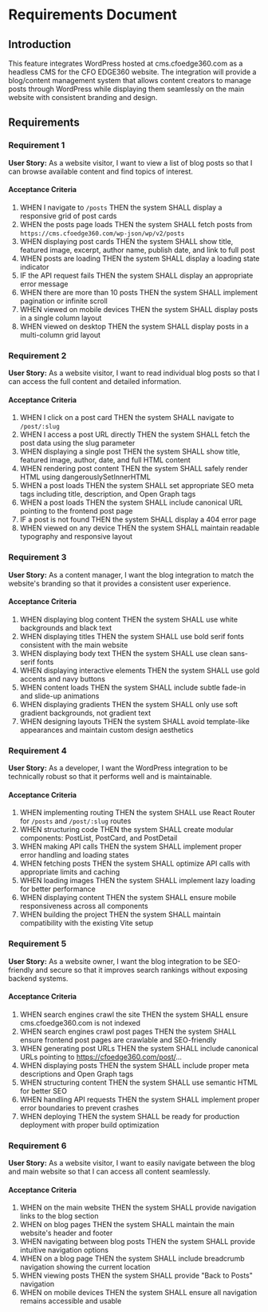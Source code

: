 # Requirements Document

## Introduction

This feature integrates WordPress hosted at cms.cfoedge360.com as a headless CMS for the CFO EDGE360 website. The integration will provide a blog/content management system that allows content creators to manage posts through WordPress while displaying them seamlessly on the main website with consistent branding and design.

## Requirements

### Requirement 1

**User Story:** As a website visitor, I want to view a list of blog posts so that I can browse available content and find topics of interest.

#### Acceptance Criteria

1. WHEN I navigate to `/posts` THEN the system SHALL display a responsive grid of post cards
2. WHEN the posts page loads THEN the system SHALL fetch posts from `https://cms.cfoedge360.com/wp-json/wp/v2/posts`
3. WHEN displaying post cards THEN the system SHALL show title, featured image, excerpt, author name, publish date, and link to full post
4. WHEN posts are loading THEN the system SHALL display a loading state indicator
5. IF the API request fails THEN the system SHALL display an appropriate error message
6. WHEN there are more than 10 posts THEN the system SHALL implement pagination or infinite scroll
7. WHEN viewed on mobile devices THEN the system SHALL display posts in a single column layout
8. WHEN viewed on desktop THEN the system SHALL display posts in a multi-column grid layout

### Requirement 2

**User Story:** As a website visitor, I want to read individual blog posts so that I can access the full content and detailed information.

#### Acceptance Criteria

1. WHEN I click on a post card THEN the system SHALL navigate to `/post/:slug`
2. WHEN I access a post URL directly THEN the system SHALL fetch the post data using the slug parameter
3. WHEN displaying a single post THEN the system SHALL show title, featured image, author, date, and full HTML content
4. WHEN rendering post content THEN the system SHALL safely render HTML using dangerouslySetInnerHTML
5. WHEN a post loads THEN the system SHALL set appropriate SEO meta tags including title, description, and Open Graph tags
6. WHEN a post loads THEN the system SHALL include canonical URL pointing to the frontend post page
7. IF a post is not found THEN the system SHALL display a 404 error page
8. WHEN viewed on any device THEN the system SHALL maintain readable typography and responsive layout

### Requirement 3

**User Story:** As a content manager, I want the blog integration to match the website's branding so that it provides a consistent user experience.

#### Acceptance Criteria

1. WHEN displaying blog content THEN the system SHALL use white backgrounds and black text
2. WHEN displaying titles THEN the system SHALL use bold serif fonts consistent with the main website
3. WHEN displaying body text THEN the system SHALL use clean sans-serif fonts
4. WHEN displaying interactive elements THEN the system SHALL use gold accents and navy buttons
5. WHEN content loads THEN the system SHALL include subtle fade-in and slide-up animations
6. WHEN displaying gradients THEN the system SHALL only use soft gradient backgrounds, not gradient text
7. WHEN designing layouts THEN the system SHALL avoid template-like appearances and maintain custom design aesthetics

### Requirement 4

**User Story:** As a developer, I want the WordPress integration to be technically robust so that it performs well and is maintainable.

#### Acceptance Criteria

1. WHEN implementing routing THEN the system SHALL use React Router for `/posts` and `/post/:slug` routes
2. WHEN structuring code THEN the system SHALL create modular components: PostList, PostCard, and PostDetail
3. WHEN making API calls THEN the system SHALL implement proper error handling and loading states
4. WHEN fetching posts THEN the system SHALL optimize API calls with appropriate limits and caching
5. WHEN loading images THEN the system SHALL implement lazy loading for better performance
6. WHEN displaying content THEN the system SHALL ensure mobile responsiveness across all components
7. WHEN building the project THEN the system SHALL maintain compatibility with the existing Vite setup

### Requirement 5

**User Story:** As a website owner, I want the blog integration to be SEO-friendly and secure so that it improves search rankings without exposing backend systems.

#### Acceptance Criteria

1. WHEN search engines crawl the site THEN the system SHALL ensure cms.cfoedge360.com is not indexed
2. WHEN search engines crawl post pages THEN the system SHALL ensure frontend post pages are crawlable and SEO-friendly
3. WHEN generating post URLs THEN the system SHALL include canonical URLs pointing to https://cfoedge360.com/post/...
4. WHEN displaying posts THEN the system SHALL include proper meta descriptions and Open Graph tags
5. WHEN structuring content THEN the system SHALL use semantic HTML for better SEO
6. WHEN handling API requests THEN the system SHALL implement proper error boundaries to prevent crashes
7. WHEN deploying THEN the system SHALL be ready for production deployment with proper build optimization

### Requirement 6

**User Story:** As a website visitor, I want to easily navigate between the blog and main website so that I can access all content seamlessly.

#### Acceptance Criteria

1. WHEN on the main website THEN the system SHALL provide navigation links to the blog section
2. WHEN on blog pages THEN the system SHALL maintain the main website's header and footer
3. WHEN navigating between blog posts THEN the system SHALL provide intuitive navigation options
4. WHEN on a blog page THEN the system SHALL include breadcrumb navigation showing the current location
5. WHEN viewing posts THEN the system SHALL provide "Back to Posts" navigation
6. WHEN on mobile devices THEN the system SHALL ensure all navigation remains accessible and usable
